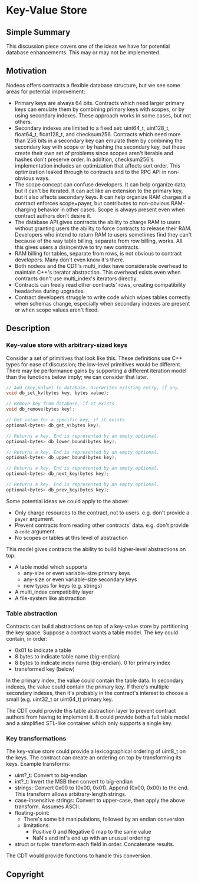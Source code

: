# Key-Value Store

## Simple Summary

This discussion piece covers one of the ideas we have for potential database enhancements. This may
or may not be implemented.

## Motivation

Nodeos offers contracts a flexible database structure, but we see some areas for potential improvement:
* Primary keys are always 64 bits. Contracts which need larger primary keys can emulate them by combining
  primary keys with scopes, or by using secondary indexes. These approach works in some cases, but not others.
* Secondary indexes are limited to a fixed set: uint64_t, uint128_t, float64_t, float128_t, and checksum256. Contracts
  which need more than 256 bits in a secondary key can emulate them by combining the secondary key with scope
  or by hashing the secondary key, but these create their own set of problems since scopes aren't iterable and hashes
  don't preserve order. In addition, checksum256's implementation includes an optimization that affects sort order.
  This optimization leaked through to contracts and to the RPC API in non-obvious ways.
* The scope concept can confuse developers. It can help organize data, but it can't be iterated. It can act like an
  extension to the primary key, but it also affects secondary keys. It can help organize RAM charges if a contract
  enforces scope=payer, but contributes to non-obvious RAM-charging behavior in other cases. Scope is always present
  even when contract authors don't desire it.
* The database API gives contracts the ability to charge RAM to users without granting users the ability to force
  contracts to release their RAM. Developers who intend to return RAM to users sometimes find they can't because
  of the way table billing, separate from row billing, works. All this gives users a disincentive to try new contracts.
* RAM billing for tables, separate from rows, is not obvious to contract developers. Many don't even know it's there.
* Both nodeos and the CDT's multi_index have considerable overhead to maintain C++'s iterator abstraction. This overhead
  exists even when contracts don't use multi_index's iterators directly.
* Contracts can freely read other contracts' rows, creating compatibility headaches during upgrades.
* Contract developers struggle to write code which wipes tables correctly when schemas change, especially when secondary
  indexes are present or when scope values aren't fixed.

## Description

### Key-value store with arbitrary-sized keys

Consider a set of primitives that look like this. These definitions use C++ types for ease of discussion; the
low-level primitives would be different. There may be performance gains by supporting a different iteration model
than the functions below imply; we can consider that later.

```c++
// Add (key,value) to database. Overwrites existing entry, if any.
void db_set_kv(bytes key, bytes value);

// Remove key from database, if it exists
void db_remove(bytes key);

// Get value for a specific key, if it exists
optional<bytes> db_get_v(bytes key);

// Returns a key. End is represented by an empty optional.
optional<bytes> db_lower_bound(bytes key);

// Returns a key. End is represented by an empty optional.
optional<bytes> db_upper_bound(bytes key);

// Returns a key. End is represented by an empty optional.
optional<bytes> db_next_key(bytes key);

// Returns a key. End is represented by an empty optional.
optional<bytes> db_prev_key(bytes key);
```

Some potential ideas we could apply to the above:
* Only charge resources to the contract, not to users. e.g. don't provide a `payer` argument.
* Prevent contracts from reading other contracts' data. e.g. don't provide a `code` argument.
* No scopes or tables at this level of abstraction

This model gives contracts the ability to build higher-level abstractions on top:
* A table model which supports
  * any-size or even variable-size primary keys
  * any-size or even variable-size secondary keys
  * new types for keys (e.g. strings)
* A multi_index compatibility layer
* A file-system like abstraction

### Table abstraction

Contracts can build abstractions on top of a key-value store by partitioning the key space. Suppose a
contract wants a table model. The key could contain, in order:

* 0x01 to indicate a table
* 8 bytes to indicate table name (big-endian)
* 8 bytes to indicate index name (big-endian). 0 for primary index
* transformed key (below)

In the primary index, the value could contain the table data. In secondary indexes, the value could contain the
primary key. If there's multiple secondary indexes, then it's probably in the contract's interest to choose a
small (e.g. uint32_t or uint64_t) primary key.

The CDT could provide this table abstraction layer to prevent contract authors from having to implement it.
It could provide both a full table model and a simplified STL-like container which only supports a single key.

### Key transformations

The key-value store could provide a lexicographical ordering of uint8_t on the keys. The contract can
create an ordering on top by transforming its keys. Example transforms:

* uint?_t: Convert to big-endian
* int?_t: Invert the MSB then convert to big-endian
* strings: Convert 0x00 to (0x00, 0x01). Append (0x00, 0x00) to the end. This transform allows arbitrary-length strings.
* case-insensitive strings: Convert to upper-case, then apply the above transform. Assumes ASCII.
* floating-point:
  * There's some bit manipulations, followed by an endian conversion
  * limitations:
    * Positive 0 and Negative 0 map to the same value
    * NaN's and inf's end up with an unusual ordering
* struct or tuple: transform each field in order. Concatenate results.

The CDT would provide functions to handle this conversion.

## Copyright
